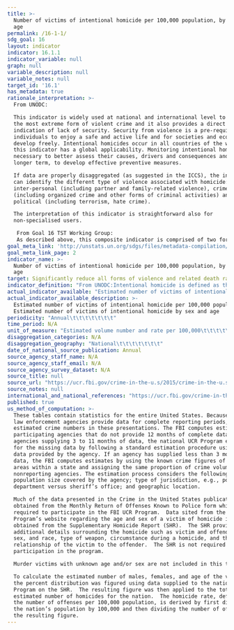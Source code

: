```yaml
---
title: >-
  Number of victims of intentional homicide per 100,000 population, by sex and
  age
permalink: /16-1-1/
sdg_goal: 16
layout: indicator
indicator: 16.1.1
indicator_variable: null
graph: null
variable_description: null
variable_notes: null
target_id: '16.1'
has_metadata: true
rationale_interpretation: >-
  From UNODC:

  This indicator is widely used at national and international level to measure
  the most extreme form of violent crime and it also provides a direct
  indication of lack of security. Security from violence is a pre-requisite for
  individuals to enjoy a safe and active life and for societies and economies to
  develop freely. Intentional homicides occur in all countries of the world and
  this indicator has a global applicability. Monitoring intentional homicides is
  necessary to better assess their causes, drivers and consequences and, in the
  longer term, to develop effective preventive measures. 

  If data are properly disaggregated (as suggested in the ICCS), the indicator
  can identify the different type of violence associated with homicide:
  inter-personal (including partner and family-related violence), crime
  (including organized crime and other forms of criminal activities) and
  political (including terrorism, hate crime). 

  The interpretation of this indicator is straightforward also for
  non-specialised users.

   From Goal 16 TST Working Group: 
   As described above, this composite indicator is comprised of two forms of violent deaths. Intentional homicides occur in all countries of the world and have global applicability, while conflict-related deaths occur in countries with ongoing conflicts/wars. Peace is a much broader concept than violent deaths, however, it is difficult to measure many aspects of peace (threats and the fear of violence, insecurity, and other forms of violence, including damages to persons and property). Deaths due to violence are universally and easily understood, are frequently monitored and are comparable with only minor discrepancies in interpretation, largely due to the finality of death. Monitoring intentional homicides is necessary to better assess their causes and consequences and, in the longer term, to develop effective prevention measures. It is based on statistical data routinely produced by law enforcement authorities and/or public health institutions, with a high degree of international comparability. Conflict-related deaths measure the direct impact of conflicts on populations in terms of losses of life.
goal_meta_link: 'http://unstats.un.org/sdgs/files/metadata-compilation/Metadata-Goal-16.pdf'
goal_meta_link_page: 2
indicator_name: >-
  Number of victims of intentional homicide per 100,000 population, by sex and
  age
target: Significantly reduce all forms of violence and related death rates everywhere.
indicator_definition: "From UNODC:Intentional homicide is defined as the unlawful death inflicted upon a person with the intent to cause death or serious injury (Source: International Classification of Crime for Statistical Purposes, ICCS 2015); the rate is defined as the total count of victims of intentional homicide divided by the total resident population, expressed per 100,000 population. From Goal 16 TST Working Group:  This indicator is a composite indicator constructed by collecting two numbers, deaths from intentional homicides and deaths from conflict to measure \"peace\" with respect to target 1 ' \"Significantly reduce all forms of violence and related deaths everywhere.\" The rates of intentional homicide and conflict-related deaths should be reported separately, as combining them into one single indicator would risk conflating two distinct phenomena with differing root causes as well as varying levels of precision in measurement. Still, they are useful complements to each other as, by construction, they are exclusive and non-overlapping (ie. By design, their conjunction does not double count violent deaths). Intentional homicide is defined as the unlawful death inflicted upon a person with the intent of cause death or serious injury (Source: International Classification of Crime for Statistical Purposes (ICCS), 2015). ICCS recommends that intentional homicides include: \tMurder \tHonour killing \tSerious assault leading to death \tDeath as a result of terrorist activities \tDowry-related killings \tFemicide \tInfanticide \tVoluntary manslaughter \tExtrajudicial killings \tKillings caused by excessive force by law enforcement/state officials Conflict-related deaths refer to those deaths caused by warring parties, including, but not limited to, those caused by traditional battlefield fighting and bombardments (battle-related deaths). The term conflict-related death is broader than the term \"battlerelated death\" as it includes killings that amount to war crimes, such as targeting of civilians or of military 'hors combat', killings associated with a conflict (but not accompanied by a battle between warring parties) such as one-sided killings, pogroms and genocides. Following the ICCS definition (see homicides at left) death as a result of terrorist activities would be included in intentional homicides. For both intentional homicides and conflict-related deaths, rates are defined as the total count in deaths in a calendar year, respectively, divided by the total resident population for the year, expressed per 100,000 population. The denominator (100,000 population) has been adopted globally by law enforcement as the standard for comparable measurement."
actual_indicator_available: "Estimated number of victims of intentional homicide per 100,000 population, Estimated number of victims of intentional homicide by sex and age\t\t\t\t\t\t\t\t\t\t\t\t\t"
actual_indicator_available_description: >-
  Estimated number of victims of intentional homicide per 100,000 population,
  Estimated number of victims of intentional homicide by sex and age
periodicity: "Annual\t\t\t\t\t\t\t"
time_period: N/A
unit_of_measure: "Estimated volume number and rate per 100,000\t\t\t\t\t\t\t"
disaggregation_categories: N/A
disaggregation_geography: "National\t\t\t\t\t\t\t"
date_of_national_source_publication: Annual
source_agency_staff_name: N/A
source_agency_staff_email: N/A
source_agency_survey_dataset: N/A
source_title: null
source_url: "https://ucr.fbi.gov/crime-in-the-u.s/2015/crime-in-the-u.s.-2015\t\t\t\t\t\t\t"
source_notes: null
international_and_national_references: "https://ucr.fbi.gov/crime-in-the-u.s/2015/crime-in-the-u.s.-2015\t\t\t\t\t\t\t"
published: true
us_method_of_computation: >-
  These tables contain statistics for the entire United States. Because not all
  law enforcement agencies provide data for complete reporting periods, the FBI
  estimated crime numbers in these presentations. The FBI computes estimates for
  participating agencies that do not provide 12 months of complete data. For
  agencies supplying 3 to 11 months of data, the national UCR Program estimates
  for the missing data by following a standard estimation procedure using the
  data provided by the agency. If an agency has supplied less than 3 months of
  data, the FBI computes estimates by using the known crime figures of similar
  areas within a state and assigning the same proportion of crime volumes to
  nonreporting agencies. The estimation process considers the following:
  population size covered by the agency; type of jurisdiction, e.g., police
  department versus sheriff’s office; and geographic location.

  Much of the data presented in the Crime in the United States publication are
  obtained from the Monthly Return of Offenses Known to Police form which is
  required to participate in the FBI UCR Program.  Data sited from the FBI UCR
  Program’s website regarding the age and sex of a victim of homicide is
  obtained from the Supplementary Homicide Report (SHR).  The SHR provides
  additional details surrounding the homicide such as victim and offender age,
  sex, and race, type of weapon, circumstance during a homicide, and the
  relationship of the victim to the offender.  The SHR is not required for
  participation in the program.

  Murder victims with unknown age and/or sex are not included in this table.

  To calculate the estimated number of males, females, and age of the victim,
  the percent distribution was figured using data supplied to the national UCR
  Program on the SHR.  The resulting figure was then applied to the total
  estimated number of homicides for the nation.  The homicide rate, defined as
  the number of offenses per 100,000 population, is derived by first dividing
  the nation’s population by 100,000 and then dividing the number of offenses by
  the resulting figure.
---
```

